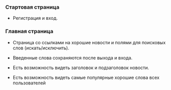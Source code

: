 
### Стартовая страница

* Регистрация и вход.

### Главная страница

* Страница со ссылками на хорошие новости и полями для поисковых слов (искать/исключить).

* Введенные слова сохраняются после выхода и входа.

* Есть возможность видеть заголовок и подзаголовок новости.

* Есть возможность видеть самые популярные хорошие слова всех пользователей


